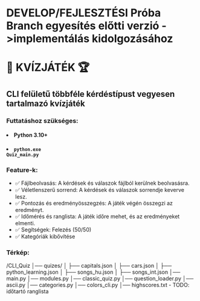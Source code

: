 # DEVELOP/FEJLESZTÉSI Próba Branch egyesítés előtti verzió ->implementálás kidolgozásához
# 🧠 KVÍZJÁTÉK 🏆
## CLI felületű többféle kérdéstípust vegyesen tartalmazó kvízjáték
### Futtatáshoz szükséges:
#### <li>Python 3.10+</li>
#### <li><code>python.exe Quiz_main.py</code></li>

### Feature-k:
- ✅ Fájlbeolvasás: A kérdések és válaszok fájlból kerülnek beolvasásra.
- ✅ Véletlenszerű sorrend: A kérdések és válaszok sorrendje keverve lesz.
- ✅ Pontozás és eredményösszegzés: A játék végén összegzi az eredményt.
- ✅ Időmérés és ranglista: A játék időre mehet, és az eredményeket elmenti.
- ✅ Segítségek: Felezés (50/50)
- ✅ Kategóriák kibővítése

### Térkép:
/CLI_Quiz
│── quizes/
│   ├── capitals.json
│   ├── cars.json
│   ├── python_learning.json
│   ├── songs_hu.json
│   ├── songs_int.json
│── main.py
│── modules.py
│── classic_quiz.py
│── question_loader.py
│── ascii.py
│── categories.py
│── colors_cli.py
│── highscores.txt - TODO: időtartó ranglista